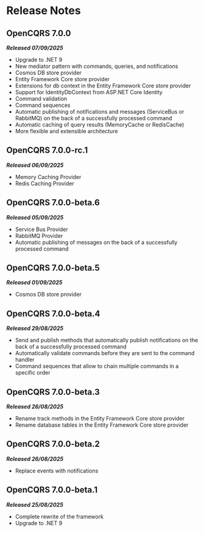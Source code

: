 # Release Notes

## OpenCQRS 7.0.0
_**Released 07/09/2025**_
- Upgrade to .NET 9
- New mediator pattern with commands, queries, and notifications
- Cosmos DB store provider
- Entity Framework Core store provider
- Extensions for db context in the Entity Framework Core store provider
- Support for IdentityDbContext from ASP.NET Core Identity
- Command validation
- Command sequences
- Automatic publishing of notifications and messages (ServiceBus or RabbitMQ) on the back of a successfully processed command
- Automatic caching of query results (MemoryCache or RedisCache)
- More flexible and extensible architecture

## OpenCQRS 7.0.0-rc.1
_**Released 06/09/2025**_
- Memory Caching Provider
- Redis Caching Provider

## OpenCQRS 7.0.0-beta.6
_**Released 05/09/2025**_
- Service Bus Provider
- RabbitMQ Provider
- Automatic publishing of messages on the back of a successfully processed command

## OpenCQRS 7.0.0-beta.5
_**Released 01/09/2025**_
- Cosmos DB store provider

## OpenCQRS 7.0.0-beta.4
_**Released 29/08/2025**_
- Send and publish methods that automatically publish notifications on the back of a successfully processed command
- Automatically validate commands before they are sent to the command handler
- Command sequences that allow to chain multiple commands in a specific order

## OpenCQRS 7.0.0-beta.3
_**Released 26/08/2025**_
- Rename track methods in the Entity Framework Core store provider
- Rename database tables in the Entity Framework Core store provider

## OpenCQRS 7.0.0-beta.2
_**Released 26/08/2025**_
- Replace events with notifications

## OpenCQRS 7.0.0-beta.1 
_**Released 25/08/2025**_
- Complete rewrite of the framework
- Upgrade to .NET 9
